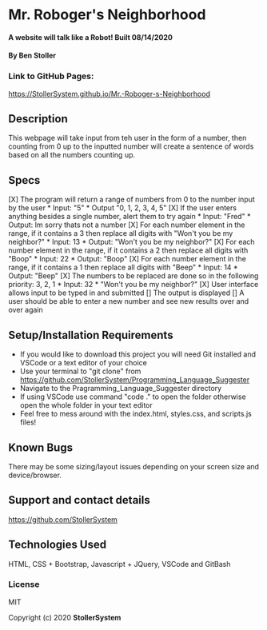 # Mr. Roboger's Neighborhood

#### A website will talk like a Robot! Built 08/14/2020

#### By Ben Stoller

### Link to GitHub Pages:

https://StollerSystem.github.io/Mr.-Roboger-s-Neighborhood

## Description

This webpage will take input from teh user in the form of a number, then counting from 0 up to the inputted number will create a sentence of words based on all the numbers counting up. 

## Specs
[X] The program will return a range of numbers from 0 to the number input by the user
    * Input: "5"
    * Output "0, 1, 2, 3, 4, 5"
[X] If the user enters anything besides a single number, alert them to try again
    * Input: "Fred"
    * Output: Im sorry thats not a number 
[X] For each number element in the range, if it contains a 3 then replace all digits with "Won't you be my neighbor?"
    * Input: 13
    * Output: "Won't you be my neighbor?"
[X] For each number element in the range, if it contains a 2 then replace all digits with "Boop"
    * Input: 22
    * Output: "Boop"
[X] For each number element in the range, if it contains a 1 then replace all digits with "Beep"
    * Input: 14
    * Output: "Beep"
[X] The numbers to be replaced are done so in the following priority: 3, 2, 1 
    * Input: 32
    * "Won't you be my neighbor?"
[X] User interface allows input to be typed in and submitted 
[] The output is displayed 
[] A user should be able to enter a new number and see new results over and over again

## Setup/Installation Requirements

* If you would like to download this project you will need Git installed and VSCode or a text editor of your choice
* Use your terminal to "git clone" from https://github.com/StollerSystem/Programming_Language_Suggester 
* Navigate to the Pragramming_Language_Suggester directory
* If using VSCode use command "code ." to open the folder otherwise open the whole folder in your text editor
* Feel free to mess around with the index.html, styles.css, and scripts.js files! 

## Known Bugs

There may be some sizing/layout issues depending on your screen size and device/browser.

## Support and contact details

https://github.com/StollerSystem

## Technologies Used

HTML, CSS + Bootstrap, Javascript + JQuery, VSCode and GitBash

### License

MIT

Copyright (c) 2020 **StollerSystem**
